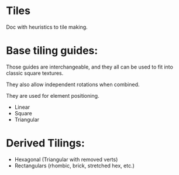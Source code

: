 # Tiles
Doc with heuristics to tile making.

# Base tiling guides:
Those guides are interchangeable, and they all can be used to fit into classic square textures. 

They also allow independent rotations when combined.

They are used for element positioning.

- Linear
- Square
- Triangular

# Derived Tilings:
- Hexagonal (Triangular with removed verts)
- Rectangulars (rhombic, brick, stretched hex, etc.)

